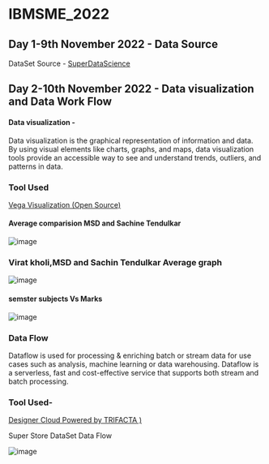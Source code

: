 # IBMSME_2022


##  Day 1-9th November 2022 - Data Source

DataSet Source - [SuperDataScience](https://www.superdatascience.com/pages/powerbi)


## Day 2-10th November 2022 - Data visualization and Data Work Flow
#### Data visualization -
Data visualization is the graphical representation of information and data. By using visual elements like charts, graphs, and maps, data visualization tools provide an accessible way to see and understand trends, outliers, and patterns in data.
### Tool Used 
[Vega Visualization (Open Source)](https://vega.github.io/vega/examples/)
#### Average comparision MSD and Sachine Tendulkar
![image](https://user-images.githubusercontent.com/102225276/201231386-0fb0273c-0d45-4ef6-8c57-98966ff01f5c.png)
### Virat kholi,MSD and Sachin Tendulkar Average graph
![image](https://user-images.githubusercontent.com/102225276/201232688-2ea98496-7e4d-434d-a271-60aecec93e01.png)
#### semster subjects Vs Marks
![image](https://user-images.githubusercontent.com/102225276/201234905-682d354d-82b6-4899-a98d-5dffca01da5a.png)
### Data Flow
Dataflow is used for processing & enriching batch or stream data for use cases such as analysis, machine learning or data warehousing. Dataflow is a serverless, fast and cost-effective service that supports both stream and batch processing.
### Tool Used-
[Designer Cloud Powered by TRIFACTA )](https://vega.github.io/vega/examples/)

Super Store DataSet Data Flow

![image](https://user-images.githubusercontent.com/102225276/201422583-2c3a9fde-1774-4163-b9af-e3b0141a659a.png)




